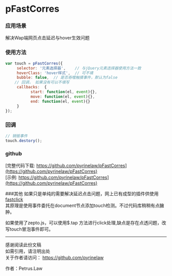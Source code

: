 # pFastCorres

### 应用场景
解决Wap端网页点击延迟与hover生效问题

### 使用方法
```javascript
var touch = pFastCorres({
     selector: '元素选择器',    // 与jQuery元素选择器使用方法一致
     hoverClass: 'hover样式',  // 可不填  
     bubble: false,  // 是否吞噬触摸事件，默认为false
    // 回调， 如果没有可以不填写
     callbacks:  {
           start: function(el, event){},
           move: function(el, event){},
           end: function(el, event){}
     }
});
```

### 回调
```javascript
// 销毁事件
touch.destory();
```

### github
[完整代码下载: https://github.com/pyrinelaw/pFastCorres](https://github.com/pyrinelaw/pFastCorres) <Br>
[示例: https://github.com/pyrinelaw/pFastCorres](https://github.com/pyrinelaw/pFastCorres) 

###其他
如果只是单纯的需要解决延迟点击问题，网上已有成型的插件供使用 <Br>
[fastclick](https://github.com/ftlabs/fastclick)  <Br>其原理是使用事件委托在document节点添加touch检测。不过代码库稍稍有点臃肿。

如果使用了zepto.js，可以使用$.tap 方法进行click处理,缺点是存在点透问题，改写touch冒泡事件即可。

------
感谢阅读此份文稿 <Br>
如需引用，请注明出处 <Br>
关于作者请访问： https://github.com/pyrinelaw <Br>

作者：Petrus.Law
